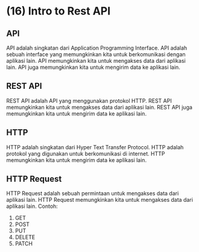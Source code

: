 # (16) Intro to Rest API

## API
API adalah singkatan dari Application Programming Interface. API adalah sebuah interface yang memungkinkan kita untuk berkomunikasi dengan aplikasi lain. API memungkinkan kita untuk mengakses data dari aplikasi lain. API juga memungkinkan kita untuk mengirim data ke aplikasi lain.

## REST API
REST API adalah API yang menggunakan protokol HTTP. REST API memungkinkan kita untuk mengakses data dari aplikasi lain. REST API juga memungkinkan kita untuk mengirim data ke aplikasi lain.

## HTTP
HTTP adalah singkatan dari Hyper Text Transfer Protocol. HTTP adalah protokol yang digunakan untuk berkomunikasi di internet. HTTP memungkinkan kita untuk mengirim data ke aplikasi lain.

## HTTP Request
HTTP Request adalah sebuah permintaan untuk mengakses data dari aplikasi lain. HTTP Request memungkinkan kita untuk mengakses data dari aplikasi lain.
Contoh:
1. GET 
2. POST
3. PUT
4. DELETE
5. PATCH
